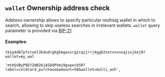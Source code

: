 ## `wallet` Ownership address check

Address ownership allows to specify particular multisig wallet in which to search, allowing to skip
useless searches in irrelevant wallets. `wallet` query parameter is provided via [BIP-21](https://github.com/bitcoin/bips/blob/master/bip-0021.mediawiki)

#### Examples: 
```
tb1q4d67p7stxml3kdudrgkg5mgaxsrgzcqzjrrj4gg62nxtvnsnvqjsxjkej0?wallet=my_wal

'mtHSVByP9EYZmB26jASDdPVm19gvpecb5R?label=coldcard_purchase&amount=50&wallet=multi_wsh',
```